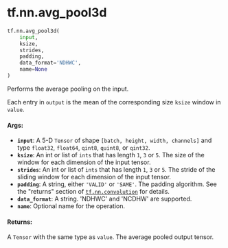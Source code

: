 <div itemscope itemtype="http://developers.google.com/ReferenceObject">
<meta itemprop="name" content="tf.nn.avg_pool3d" />
<meta itemprop="path" content="Stable" />
</div>

# tf.nn.avg_pool3d

``` python
tf.nn.avg_pool3d(
    input,
    ksize,
    strides,
    padding,
    data_format='NDHWC',
    name=None
)
```

Performs the average pooling on the input.

Each entry in `output` is the mean of the corresponding size `ksize`
window in `value`.

#### Args:

* <b>`input`</b>: A 5-D `Tensor` of shape `[batch, height, width, channels]` and type
    `float32`, `float64`, `qint8`, `quint8`, or `qint32`.
* <b>`ksize`</b>: An int or list of `ints` that has length `1`, `3` or `5`. The size of
    the window for each dimension of the input tensor.
* <b>`strides`</b>: An int or list of `ints` that has length `1`, `3` or `5`. The
    stride of the sliding window for each dimension of the input tensor.
* <b>`padding`</b>: A string, either `'VALID'` or `'SAME'`. The padding algorithm.
    See the "returns" section of <a href="../../tf/nn/convolution.md"><code>tf.nn.convolution</code></a> for details.
* <b>`data_format`</b>: A string. 'NDHWC' and 'NCDHW' are supported.
* <b>`name`</b>: Optional name for the operation.


#### Returns:

A `Tensor` with the same type as `value`.  The average pooled output tensor.